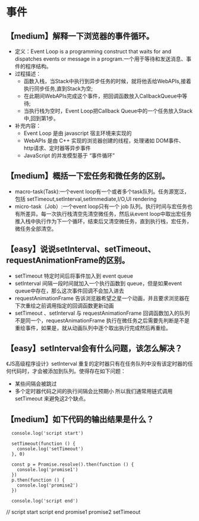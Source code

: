 # 事件

## 【medium】解释一下浏览器的事件循环。
* 定义：Event Loop is a programming construct that waits for and dispatches events or message in a program.一个用于等待和发送消息、事件的程序结构。
* 过程描述：
  * 函数入栈，当Stack中执行到异步任务的时候，就将他丢给WebAPIs,接着执行同步任务,直到Stack为空;
  * 在此期间WebAPIs完成这个事件，把回调函数放入CallbackQueue中等待;
  * 当执行栈为空时，Event Loop把Callback Queue中的一个任务放入Stack中,回到第1步。
* 补充内容：
  * Event Loop 是由 javascript 宿主环境来实现的
  * WebAPIs 是由 C++ 实现的浏览器创建的线程，处理诸如 DOM事件、http请求、定时器等异步事件
  * JavaScript 的并发模型基于 “事件循环”

## 【medium】概括一下宏任务和微任务的区别。
* macro-task(Task):一个event loop有一个或者多个task队列。任务源宽泛，包括 setTimeout,setInterval,setImmediate,I/O,UI rendering
* micro-task（Job）:一个event loop只有一个 job 队列。执行时间与宏任务也有所差异。每一次执行栈清空先清空微任务，然后从event loop中取出宏任务推入栈中执行作为下一个循环，结束后又清空微任务，直到执行栈，宏任务，微任务全部清空。

## 【easy】说说setInterval、setTimeout、requestAnimationFrame的区别。
* setTimeout 特定时间后将事件加入到 event queue
* setInterval 间隔一段时间就加入一个执行函数到 queue，但是如果event queue中存在，那么这次事件回调不会加入进去
* requestAnimationFrame 告诉浏览器希望之星一个动画，并且要求浏览器在下次重绘之前调用指定的回调函数更新动画
* setTimeout 、setInterval 与 requestAnimationFrame 回调函数加入的队列不是同一个，requestAnimationFrame 执行在微任务之后需要先判断是不是重绘事件，如果是，就从动画队列中逐个取出执行完成然后再重绘。

## 【easy】setInterval会有什么问题，该怎么解决？
《JS高级程序设计》setInterval 重复的定时器只有在任务队列中没有该定时器的任何代码时，才会被添加到队列。使得存在如下问题：
* 某些间隔会被跳过
* 多个定时器代码之间的执行间隔会比预期小
所以我们通常用链式调用 setTimeout 来避免这2个缺点。

## 【medium】如下代码的输出结果是什么？
```
  console.log('script start')

  setTimeout(function () {
    console.log('setTimeout')
  }, 0)

  const p = Promise.resolve().then(function () {
    console.log('promise1')
  })
  p.then(function () {
    console.log('promise2')
  })

  console.log('script end')
```
// script start script end promise1 promise2 setTimeout
